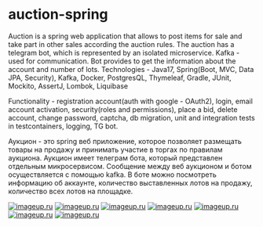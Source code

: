 # auction-spring
Auction is a spring web application that allows to post items for sale and take part in other sales according the auction rules.
The auction has a telegram bot, which is represented by an isolated microservice. Kafka - used for communication.
Bot provides to get the information about the account and number of lots.
Technologies - Java17, Spring(Boot, MVC, Data JPA, Security), Kafka, Docker, PostgresQL, Thymeleaf, Gradle, JUnit, Mockito, AssertJ, Lombok, Liquibase

Functionality - registration account(auth with google - OAuth2), login, email account activation, security(roles and permissions), 
place a bid, delete account, change password, captcha, db migration, unit and integration tests in testcontainers, logging, TG bot.

Аукцион - это spring веб приложение, которое позволяет размещать товары на продажу и принимать участие в торгах по правилам аукциона. 
Аукцион имеет телеграм бота, который представлен отдельным микросервисом. Сообщение между веб аукционом и ботом осуществляется с помощью kafka. 
В боте можно посмотреть информацию об аккаунте, количество выставленных лотов на продажу, количество всех лотов на площадке.

[![imageup.ru](https://imageup.ru/img242/thumb/market3942061.jpg)](https://imageup.ru/img242/3942061/market.png.html)
[![imageup.ru](https://imageup.ru/img76/thumb/registr3942059.jpg)](https://imageup.ru/img76/3942059/registr.png.html)
[![imageup.ru](https://imageup.ru/img17/thumb/index3942060.jpg)](https://imageup.ru/img17/3942060/index.png.html)
[![imageup.ru](https://imageup.ru/img116/thumb/login3952360.jpg)](https://imageup.ru/img116/3952360/login.png.html)
[![imageup.ru](https://imageup.ru/img172/thumb/tg-pc3960933.jpg)](https://imageup.ru/img172/3960933/tg-pc.jpg.html)
[![imageup.ru](https://imageup.ru/img236/thumb/tg-phone3960934.jpg)](https://imageup.ru/img236/3960934/tg-phone.jpg.html)
[![imageup.ru](https://imageup.ru/img254/thumb/db3960935.jpg)](https://imageup.ru/img254/3960935/db.png.html)

